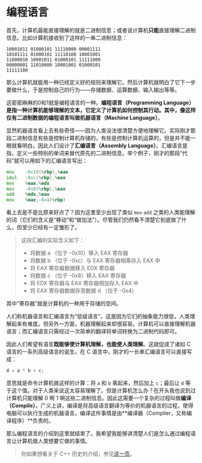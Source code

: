 # 编程语言

首先，计算机最能直接理解的就是二进制信息；或者说计算机**只能**直接理解二进制信息。比如计算机接收到了这样的一串二进制信息：

```
10001011 01000101 11110000 00001111
10101111 01000101 11110100 10001001
11000010 10001011 01000101 11111000
00000001 11010000 10001001 01000101
11111100
```

那么计算机就能用一种已经定义好的规则来理解它。然后计算机就明白了它下一步要做什么，于是控制自己的行为——存储数据、运算数据、输入输出等等。

这密密麻麻的0和1就是编程语言的一种。**编程语言（Programming Language）**是指一种计算机能够理解的文本，它定义了计算机如何控制其行动。其中，像这样仅有二进制数据的编程语言叫做**机器语言（Machine Language）**。

显然机器语言看上去有些奇怪——因为人类没法很清楚方便地理解它。实际刚才那段二进制信息有些是控制计算机存储的，有些是控制计算机运算的，但是并不能一眼就看明白。因此人们设计了**汇编语言（Assembly Language）**。汇编语言是指，定义一些特别的单词来替代原先的二进制信息。举个例子，刚才的那段“代码”就可以用如下的汇编语言写出：
```asm
mov    -0x10(%rbp),%eax
imul   -0xc(%rbp),%eax
mov    %eax,%edx
mov    -0x8(%rbp),%eax
add    %edx,%eax
mov    %eax,-0x4(%rbp)
```
看上去是不是比原来好点了？因为这里至少出现了类似 `mov` `add` 之类的人类能理解的词（它们的含义是“移动”和“做加法”）。尽管我们仍然看不清楚它到底做了什么，但至少已经有一定雏形了。

> 这段汇编的实际含义如下：
> - 将数据 a （位于 -0x10）移入 EAX 寄存器
> - 将数据 b （位于 -0xc）与 EAX 寄存器相乘存入 EAX 中
> - 将 EAX 寄存器数据移入 EDX 寄存器
> - 将数据 c （位于 -0x8）移入 EAX 寄存器
> - 将 EDX 寄存器与 EAX 寄存器相加存入 EAX 中
> - 将 EAX 寄存器数据存至数据 d （位于 -0x4）
> 
其中“寄存器”就是计算机的一种用于存储的空间。

人们称机器语言和汇编语言为“低级语言”。这是因为它们的抽象能力很低，人类理解起来有难度。但另外一方面，机器理解起来却很容易。计算机可以直接理解机器语言；而汇编语言只需经过一次简单的翻译将单词转换为二进制代码即可。

因此人们希望有语言**既能够使计算机理解，也能使人类理解**。这就促成了诸如 C 语言的一系列高级语言的诞生。在 C 语言中，刚才的一长串汇编语言可以直接写成：

```c
d = a * b + c;
```

意思就是命令计算机做这样的计算：将 `a` 和 `b` 乘起来，然后加上 `c`；最后让 `d` 等于这个值。对于人类来说这太容易理解了。但是计算机怎么办？在开头我也说到过计算机只能理解 0 啊 1 啊这些二进制信息。因此这需要一个复杂的过程叫做**编译（Compile）**。广义上讲，编译是将高级语言翻译为等价的机器语言的过程，使得电脑可以执行生成的机器语言。编译这件事情是由**编译器（Compiler，又称编译程序）**负责的。

那么编程语言的介绍到这里就结束了。我希望我能够讲清楚人们是怎么通过编程语言让计算机做人类想要它做的事情。

> 你如果想看关于 C++ 历史的介绍，参见[这一页](/ch04/README.md)。